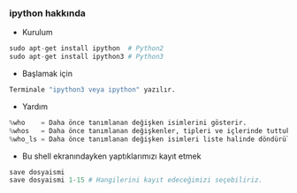 ### ipython hakkında

+ Kurulum

```python
sudo apt-get install ipython  # Python2
sudo apt-get install ipython3 # Python3
```

+ Başlamak için 

```python
Terminale "ipython3 veya ipython" yazılır.
```

+ Yardım 

```python
%who    = Daha önce tanımlanan değişken isimlerini gösterir.
%whos   = Daha önce tanımlanan değişkenler, tipleri ve içlerinde tuttukları değerler gösterilir. 
%who_ls = Daha önce tanımlanan değişken isimleri liste halinde döndürülür.
```

+ Bu shell ekranındayken yaptıklarımızı kayıt etmek

```python
save dosyaismi
save dosyaismi 1-15 # Hangilerini kayıt edeceğimizi seçebiliriz.
```
